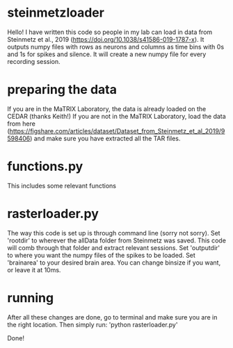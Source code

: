 # steinmetzloader

Hello! 
I have written this code so people in my lab can load in data from Steinmetz et al., 2019 (https://doi.org/10.1038/s41586-019-1787-x). 
It outputs numpy files with rows as neurons and columns as time bins with 0s and 1s for spikes and silence. It will create a new numpy file for every recording session.

# preparing the data
If you are in the MaTRIX Laboratory, the data is already loaded on the CEDAR (thanks Keith!)
If you are not in the MaTRIX Laboratory, load the data from here (https://figshare.com/articles/dataset/Dataset_from_Steinmetz_et_al_2019/9598406) and make sure you have extracted all the TAR files. 

# functions.py
This includes some relevant functions

# rasterloader.py
The way this code is set up is through command line (sorry not sorry). 
Set 'rootdir' to wherever the allData folder from Steinmetz was saved. This code will comb through that folder and extract relevant sessions.
Set 'outputdir' to where you want the numpy files of the spikes to be loaded. 
Set 'brainarea' to your desired brain area. 
You can change binsize if you want, or leave it at 10ms.

# running
After all these changes are done, go to terminal and make sure you are in the right location. Then simply run:
'python rasterloader.py'

Done! 


